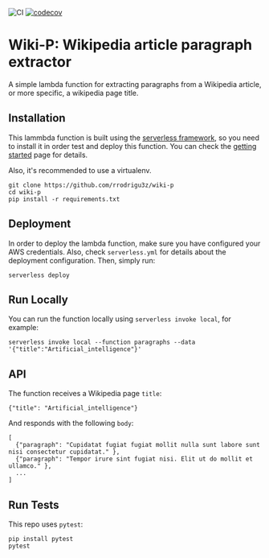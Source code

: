 
![CI](https://github.com/rrodrigu3z/wiki-p/workflows/CI/badge.svg)
[![codecov](https://codecov.io/gh/rrodrigu3z/wiki-p/branch/master/graph/badge.svg?token=1IKG6EXSCI)](https://codecov.io/gh/rrodrigu3z/wiki-p)

# Wiki-P: Wikipedia article paragraph extractor

A simple lambda function for extracting paragraphs from a Wikipedia article, or more specific, a wikipedia page title.

## Installation
This lammbda function is built using the [serverless framework](https://www.serverless.com/),
so you need to install it in order test and deploy this function. You can check the
[getting started](https://www.serverless.com/framework/docs/getting-started/) page for details.

Also, it's recommended to use a virtualenv.

```
git clone https://github.com/rrodrigu3z/wiki-p
cd wiki-p
pip install -r requirements.txt
```

## Deployment
In order to deploy the lambda function, make sure you have configured your AWS credentials.
Also, check `serverless.yml` for details about the deployment configuration. Then, simply run:

`serverless deploy`

## Run Locally

You can run the function locally using `serverless invoke local`, for example:

```
serverless invoke local --function paragraphs --data '{"title":"Artificial_intelligence"}'
```

## API

The function receives a Wikipedia page `title`:
```
{"title": "Artificial_intelligence"}
```

And responds with the following `body`:

```
[
  {"paragraph": "Cupidatat fugiat fugiat mollit nulla sunt labore sunt nisi consectetur cupidatat." },
  {"paragraph": "Tempor irure sint fugiat nisi. Elit ut do mollit et ullamco." },
  ...
]
```

## Run Tests
This repo uses `pytest`:

```
pip install pytest
pytest
```
